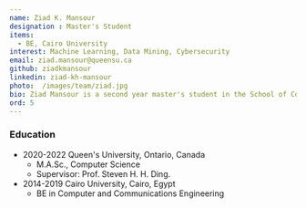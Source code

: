 ```yaml
---
name: Ziad K. Mansour
designation : Master's Student
items:
  - BE, Cairo University
interest: Machine Learning, Data Mining, Cybersecurity
email: ziad.mansour@queensu.ca
github: ziadkmansour
linkedin: ziad-kh-mansour
photo:  /images/team/ziad.jpg
bio: Ziad Mansour is a second year master's student in the School of Computing at Queen's University. His research works on combining machine learning and malware analysis. He obtained his BE from Cairo University in 2019 ranked 5th on class. He has had several internships in different companies such as IBM, Vodafone and Dar El-Handasa.
ord: 5
---
```

### Education
- 2020-2022 Queen's University, Ontario, Canada
  - M.A.Sc., Computer Science
  - Supervisor: Prof. Steven H. H. Ding.
- 2014-2019 Cairo University, Cairo, Egypt
  - BE in Computer and Communications Engineering
